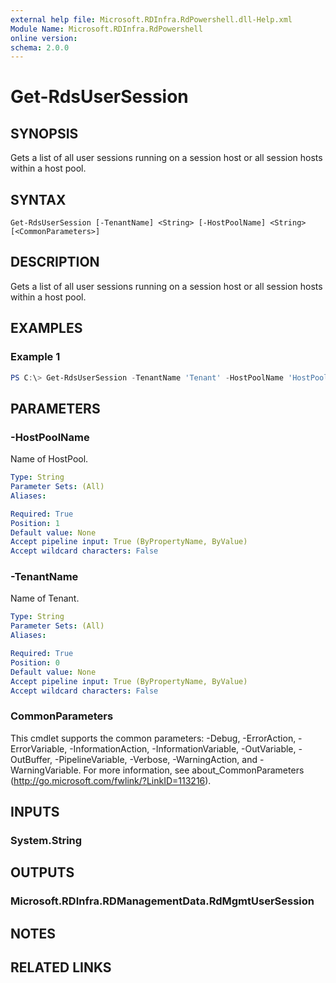 ```yaml
---
external help file: Microsoft.RDInfra.RdPowershell.dll-Help.xml
Module Name: Microsoft.RDInfra.RdPowershell
online version:
schema: 2.0.0
---
```


# Get-RdsUserSession

## SYNOPSIS
Gets a list of all user sessions running on a session host or all session hosts within a host pool. 

## SYNTAX

```
Get-RdsUserSession [-TenantName] <String> [-HostPoolName] <String> [<CommonParameters>]
```

## DESCRIPTION
Gets a list of all user sessions running on a session host or all session hosts within a host pool. 

## EXAMPLES

### Example 1
```powershell
PS C:\> Get-RdsUserSession -TenantName 'Tenant' -HostPoolName 'HostPool' -SessionHostName 'SessionHostName'
```

## PARAMETERS

### -HostPoolName
Name of HostPool.

```yaml
Type: String
Parameter Sets: (All)
Aliases:

Required: True
Position: 1
Default value: None
Accept pipeline input: True (ByPropertyName, ByValue)
Accept wildcard characters: False
```

### -TenantName
Name of Tenant.

```yaml
Type: String
Parameter Sets: (All)
Aliases:

Required: True
Position: 0
Default value: None
Accept pipeline input: True (ByPropertyName, ByValue)
Accept wildcard characters: False
```

### CommonParameters
This cmdlet supports the common parameters: -Debug, -ErrorAction, -ErrorVariable, -InformationAction, -InformationVariable, -OutVariable, -OutBuffer, -PipelineVariable, -Verbose, -WarningAction, and -WarningVariable. For more information, see about_CommonParameters (http://go.microsoft.com/fwlink/?LinkID=113216).

## INPUTS

### System.String

## OUTPUTS

### Microsoft.RDInfra.RDManagementData.RdMgmtUserSession

## NOTES

## RELATED LINKS
